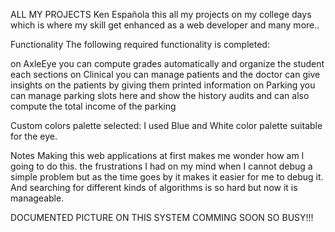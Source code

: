 ALL MY PROJECTS
Ken Española
this all my projects on my college days which is where my skill get enhanced as a web developer and many more..


Functionality
The following required functionality is completed:

on AxleEye you can compute grades automatically and organize the student each sections
on Clinical you can manage patients and the doctor can give insights on the patients by giving them printed information
on Parking you can manage parking slots here and show the history audits and can also compute the total income of the parking

Custom colors palette selected:
I used Blue and White color palette suitable for the eye.

Notes
Making this web applications at first makes me wonder how am I going to do this. the frustrations I had on my mind when I cannot debug
a simple problem but as the time goes by it makes it easier for me to debug it. And searching for different kinds of algorithms is so hard
but now it is manageable.

DOCUMENTED PICTURE ON THIS SYSTEM COMMING SOON SO BUSY!!!


